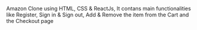 Amazon Clone using HTML, CSS & ReactJs, It contans main functionalities like Register, Sign in & Sign out, Add & Remove the item from the Cart and the Checkout page
